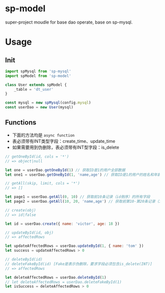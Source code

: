 # sp-model
super-project moudle for base dao operate, base on sp-mysql.

# Usage

## Init

```js
import spMysql from 'sp-mysql'
import spModel from 'sp-model'

class User extends spModel {
    _table = 'dt_user'
}

const mysql = new spMysql(config.mysql)
const userDao = new User(mysql)
```

## Functions

 - 下面的方法均是 ```async function```
 - 表必须带有INT类型字段：create_time、update_time
 - 如果需要用到伪删除，表必须带有INT型字段：is_delete

```js
// getOneById(id, cols = '*')
// => object|null

let one = userDao.getOneById(1) // 获取ID是1的用户全部数据
let one1 = userDao.getOneById(1, 'name,age') // 获取ID是1的用户的姓名和年龄数据

// getAll(skip, limit, cols = '*')
// => []

let page1 = userDao.getAll(0, 10) // 获取前10条记录（id倒序）的所有字段
let page2 = userDao.getAll(10, 20, 'name,age') // 获取前第10-第20条记录（id倒序）的姓名和年龄字段

// create(obj)
// => id|false

let id = userDao.create({ name: 'victor', age: 18 })

// updateById(id, obj)
// => affectedRows

let updateAffectedRows = userDao.updateById(1, { name: 'tom' })
let success = updateAffectedRows > 0

// deleteById(id)
// deleteFakeById(id) [Fake是表示伪删除，要求字段必须包含is_delete(INT)]
// => affectedRows

let deleteAffectedRows = userDao.deleteById(1)
// let deleteAffectedRows = userDao.deleteFakeById(1)
let isSuccess = deleteAffectedRows > 0
```
